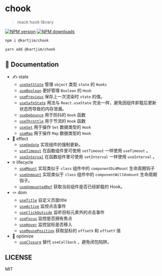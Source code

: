 # chook

> reack hook library

[![NPM version](https://img.shields.io/npm/v/chook.svg?style=flat)](https://npmjs.org/package/chook)
[![NPM downloads](http://img.shields.io/npm/dm/chook.svg?style=flat)](https://npmjs.org/package/chook)

```bash
npm i @kartjim/chook
```

```bash
yarn add @kartjim/chook
```
## 📃 Documentation
- ✍️ state
  - [`useSetState`](https://kartjim.cn/chook/components/usesetstate) 管理 `object` 类型 `state` 的 `Hooks`
  - [`useBoolean`](https://kartjim.cn/chook/components/useboolean) 更好管理 `Boolean` 的 `Hook`
  - [`usePrevious`](https://kartjim.cn/chook/components/useprevious) 保存上一次渲染时 `state` 的值。
  - [`useSafeState`](https://kartjim.cn/chook/components/usesafestate) 用法与 `React.useState` 完全一样，避免因组件卸载后更新状态而导致的内存泄漏。
  - [`useDebounce`](https://kartjim.cn/chook/components/usedebounce) 用于防抖的 `Hook` 函数
  - [`useThrottle`](https://kartjim.cn/chook/components/usethrottle) 用于节流的 `Hook` 函数 
  - [`useSet`](https://kartjim.cn/chook/components/useset) 用于操作 `Set` 数据类型的 `Hook`
  - [`useMap`](https://kartjim.cn/chook/components/usemap) 用于操作 `Map` 数据类型的 `Hook`
- 🔔 effect
  - [`useUpdate`](https://kartjim.cn/chook/components/useupdate) 实现组件的强制更新。
  - [`useTimeout`](https://kartjim.cn/chook/components/usetimeout) 在函数组件里可使用 `setTimeout` 一样使用 `useTimeout` 。
  - [`useInterval`](https://kartjim.cn/chook/components/useinterval) 在函数组件里可使用 `setInterval` 一样使用 `useInterval` 。
- 🔯 lifecycle
  - [`useMount`](https://kartjim.cn/chook/components/usemount) 实现类似于 `class` 组件中的 `componentDidMount` 生命周期钩子
  - [`useUnmount`](https://kartjim.cn/chook/components/useunmount) 实现类似于 `class` 组件中的 `componentWillUnmount` 生命周期钩子。
  - [`useUnmountedRef`](https://kartjim.cn/chook/components/useunmountedref) 获取当前组件是否已经卸载的 Hook。
- 🪢 dom
  - [`useTitle`](https://kartjim.cn/chook/components/usetitle) 自定义页面title
  - [`useActive`](https://kartjim.cn/chook/components/useactive) 监控点击事件
  - [`useClickOutside`](https://kartjim.cn/chook/components/useclickoutside) 监听目标元素外的点击事件
  - [`useFocus`](https://kartjim.cn/chook/components/usefocus) 监控是否拥有焦点
  - [`useHover`](https://kartjim.cn/chook/components/usehover) 监控鼠标是否移入
  - [`useMousePosition`](https://kartjim.cn/chook/components/usemouseposition) 获取鼠标的 `offsetX` 和 `offsetY` 值
- 🦴 optimize
  - [`useClosure`](https://kartjim.cn/chook/components/useclosure) 替代 `useCallback` ，避免闭包陷阱。

## LICENSE
MIT

<!-- pnpm dp -->
<!-- npm publish --access=public -->
